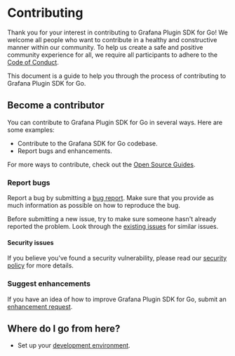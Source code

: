 # Contributing

Thank you for your interest in contributing to Grafana Plugin SDK for Go! We welcome all people who want to contribute in a healthy and constructive manner within our community. To help us create a safe and positive community experience for all, we require all participants to adhere to the [Code of Conduct](CODE_OF_CONDUCT.md).

This document is a guide to help you through the process of contributing to Grafana Plugin SDK for Go.

## Become a contributor

You can contribute to Grafana Plugin SDK for Go in several ways. Here are some examples:

- Contribute to the Grafana SDK for Go codebase.
- Report bugs and enhancements.

For more ways to contribute, check out the [Open Source Guides](https://opensource.guide/how-to-contribute/).

### Report bugs

Report a bug by submitting a [bug report](https://github.com/andersonz1/grafana-plugin-sdk-go/issues/new?labels=bug&template=1-bug_report.md). Make sure that you provide as much information as possible on how to reproduce the bug.

Before submitting a new issue, try to make sure someone hasn't already reported the problem. Look through the [existing issues](https://github.com/andersonz1/grafana-plugin-sdk-go/issues) for similar issues.

#### Security issues

If you believe you've found a security vulnerability, please read our [security policy](https://github.com/andersonz1/grafana-plugin-sdk-go/security/policy) for more details.

### Suggest enhancements

If you have an idea of how to improve Grafana Plugin SDK for Go, submit an [enhancement request](https://github.com/andersonz1/grafana-plugin-sdk-go/issues/new?labels=enhancement&template=2-enhancement_request.md).

## Where do I go from here?

- Set up your [development environment](contribute/developer-guide.md).
